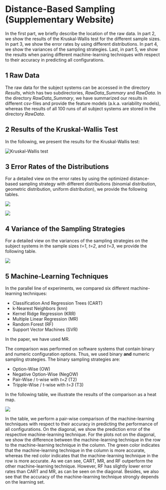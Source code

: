 # Distance-Based Sampling (Supplementary Website)

In the first part, we briefly describe the location of the raw data.
In part 2, we show the results of the Kruskal-Wallis test for the different sample sizes.
In part 3, we show the error rates by using different distributions.
In part 4, we show the variances of the sampling strategies. 
Last, in part 5, we show the results when paring different machine-learning techniques with respect to their accuracy in predicting all configurations. 

## 1 Raw Data

The raw data for the subject systems can be accessed in the directory *Results*, which has two subdirectories, *RawData_Summary* and *RawData*.
In the directory *RawData_Summary*, we have summarized our results in different csv-files and provide the feature models (a.k.a. variability models), whereas the results of all 100 runs of all subject systems are stored in the directory *RawData*.

## 2 Results of the Kruskal-Wallis Test

In the following, we present the results for the Kruskal-Wallis test:

![Kruskal-Wallis test](https://image.ibb.co/cO07yo/only_Tables.png)

## 3 Error Rates of the Distributions

For a detailed view on the error rates by using the optimized distance-based sampling strategy with different distributions (binomial distribution, geometric distribution, uniform distribution), we provide the following tables.

[![](https://preview.ibb.co/iXj8Jd/Results_binomial_geometric.png)](https://image.ibb.co/fwgAWy/Results_binomial_geometric.png)

[![](https://preview.ibb.co/gLnTJd/Statistic_binomial_geometric.png)](https://image.ibb.co/iOFtjJ/Statistic_binomial_geometric.png)

## 4 Variance of the Sampling Strategies

For a detailed view on the variances of the sampling strategies on the subject systems in the sample sizes *t=1*, *t=2*, and *t=3*, we provide the following table.

[![](https://preview.ibb.co/nuWPPJ/Variances.png)](https://image.ibb.co/eKHaWy/Variances.png)


## 5 Machine-Learning Techniques

In the parallel line of experiments, we compared six different machine-learning techniques:
* Classification And Regression Trees (CART)
* k-Nearest Neighbors (knn)
* Kernel Ridge Regression (KRR)
* Multiple Linear Regression (MR)
* Random Forest (RF)
* Support Vector Machines (SVR)

In the paper, we have used MR.

The comparison was performed on software systems that contain binary and numeric configuration options.
Thus, we used binary **and** numeric sampling strategies.
The binary sampling strategies are:
* Option-Wise (OW)
* Negative Option-Wise (NegOW)
* Pair-Wise / t-wise with *t=2* (T2)
* Tripple-Wise / t-wise with *t=3* (T3)

In the following table, we illustrate the results of the comparison as a heat map.

[![](http://preview.ibb.co/kEBaRn/Machine_Learning_Techniques2.jpg)](http://image.ibb.co/cGntCS/Machine_Learning_Techniques2.jpg)

In the table, we perform a pair-wise comparison of the machine-learning techniques with respect to their accuracy in predicting the performance of all configurations. On the diagonal, we show the prediction error of the respective machine-learning technique. 
For the plots not on the diagonal, we show the difference between the machine-learning technique in the row to the machine-learning technique in the column. 
The green color indicates that the machine-learning technique in the column is more accurate, whereas the red color indicates that the machine-learning technique in the row is more accurate. 
As we can see, CART, MR, and RF outperform the other machine-learning technique. 
However, RF has slightly lower error rates than CART and MR, as can be seen on the diagonal. 
Besides, we also see that the accuracy of the machine-learning technique strongly depends on the learning set. 
